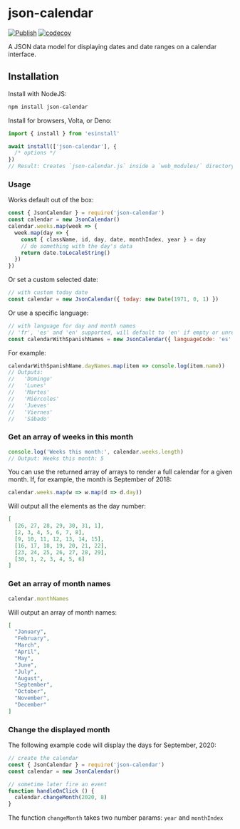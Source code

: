# json-calendar

[![Publish](https://github.com/rxgx/json-calendar/actions/workflows/publish.yml/badge.svg)](https://github.com/rxgx/json-calendar/actions/workflows/publish.yml)
[![codecov](https://codecov.io/gh/rxgx/json-calendar/branch/main/graph/badge.svg?token=uETifPQbG3)](undefined)

A JSON data model for displaying dates and date ranges on a calendar interface.

## Installation

Install with NodeJS:

```sh
npm install json-calendar
```

Install for browsers, Volta, or Deno:

```js
import { install } from 'esinstall'

await install(['json-calendar'], {
  /* options */
})
// Result: Creates `json-calendar.js` inside a `web_modules/` directory in your current directory.
```

### Usage

Works default out of the box:

```js
const { JsonCalendar } = require('json-calendar')
const calendar = new JsonCalendar()
calendar.weeks.map(week => {
  week.map(day => {
    const { className, id, day, date, monthIndex, year } = day
    // do something with the day's data
    return date.toLocaleString()
  })
})
```

Or set a custom selected date:

```js
// with custom today date
const calendar = new JsonCalendar({ today: new Date(1971, 0, 1) })
```

Or use a specific language:

```js
// with language for day and month names
// 'fr', 'es' and 'en' supported, will default to 'en' if empty or unrecognized
const calendarWithSpanishNames = new JsonCalendar({ languageCode: 'es' })
```

For example:

```js
calendarWithSpanishName.dayNames.map(item => console.log(item.name))
// Outputs:
//   'Domingo'
//   'Lunes'
//   'Martes'
//   'Miércoles'
//   'Jueves'
//   'Viernes'
//   'Sábado'
```

### Get an array of weeks in this month

```js
console.log('Weeks this month:', calendar.weeks.length)
// Output: Weeks this month: 5
```

You can use the returned array of arrays to render a full calendar for a given month. If, for example, the month is September of 2018:

```js
calendar.weeks.map(w => w.map(d => d.day))
```

Will output all the elements as the day number:

```json
[
  [26, 27, 28, 29, 30, 31, 1],
  [2, 3, 4, 5, 6, 7, 8],
  [9, 10, 11, 12, 13, 14, 15],
  [16, 17, 18, 19, 20, 21, 22],
  [23, 24, 25, 26, 27, 28, 29],
  [30, 1, 2, 3, 4, 5, 6]
]
```

### Get an array of month names

```js
calendar.monthNames
```

Will output an array of month names:

```json
[
  "January",
  "February",
  "March",
  "April",
  "May",
  "June",
  "July",
  "August",
  "September",
  "October",
  "November",
  "December"
]
```

### Change the displayed month

The following example code will display the days for September, 2020:

```js
// create the calendar
const { JsonCalendar } = require('json-calendar')
const calendar = new JsonCalendar()

// sometime later fire an event
function handleOnClick () {
  calendar.changeMonth(2020, 8)
}
```

The function `changeMonth` takes two number params: `year` and `monthIndex`

